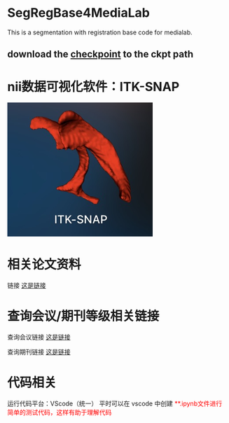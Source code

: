 # SegRegBase4MediaLab
This is a segmentation with registration base code for medialab.

## download the [checkpoint](https://drive.google.com/file/d/1FT6BcyaIazeB1czOoWUNjD3jB935I-fH/view?usp=drive_link) to the ckpt path

# nii数据可视化软件：ITK-SNAP
![image](https://github.com/JiaWang0704/SegRegBase4MediaLab/blob/main/img/itk.jpg)

# 相关论文资料
链接 [这是链接](https://1drv.ms/f/s!AkjwY4uNyg07gcMqBjkThlGshwpHJQ?e=kSj1KW)

# 查询会议/期刊等级相关链接
查询会议链接 [这是链接](https://www.myhuiban.com/)

查询期刊链接 [这是链接](https://www.myhuiban.com/)

# 代码相关
运行代码平台：VScode（统一）
平时可以在 vscode 中创建 <font color='red'> **.ipynb文件进行简单的测试代码，这样有助于理解代码 </font>
